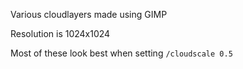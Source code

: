 Various cloudlayers made using GIMP

Resolution is 1024x1024

Most of these look best when setting `/cloudscale 0.5`
